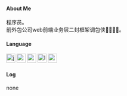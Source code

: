 #### About Me

程序员。    
前外包公司web前端业务层二封框架调包侠🤮🤮🤮🤮。  

#### Language

<img width="24" height="24" src="https://img.icons8.com/color/48/javascript--v1.png" alt="javascript--v1"/>
<img width="24" height="24" src="https://img.icons8.com/nolan/64/node-js.png" alt="node-js"/>
<img width="24" height="24" src='https://img.icons8.com/color/48/000000/typescript.png'></img> 
<img width="24" height="24" src="https://img.icons8.com/nolan/64/lua-language--v1.png" alt="lua-language--v1"/>
<img width="24" height="24" src="https://img.icons8.com/color/48/c-programming.png" alt="c-programming"/>

#### Log
none